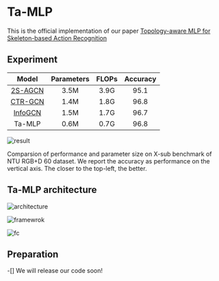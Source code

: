 # Ta-MLP

This is the official implementation of our paper [Topology-aware MLP for Skeleton-based Action
Recognition](https://arxiv.org/abs/2308.16018)



## Experiment

|                      Model                       | Parameters | FLOPs | Accuracy |
| :----------------------------------------------: | :--------: | :---: | :------: |
|  [2S-AGCN](https://github.com/lshiwjx/2s-AGCN)   |    3.5M    | 3.9G  |   95.1   |
| [CTR-GCN](https://github.com/Uason-Chen/CTR-GCN) |    1.4M    | 1.8G  |   96.8   |
|  [InfoGCN](https://github.com/stnoah1/infogcn)   |    1.5M    | 1.7G  |   96.7   |
|                      Ta-MLP                      |    0.6M    | 0.7G  |   96.8   |

![result](https://github.com/BUPTSJZhang/Ta-MLP/resource/result.jpg)

Comparsion of performance and parameter size on X-sub benchmark of NTU RGB+D 60 dataset. We report the accuracy as performance on the vertical axis. The closer to the top-left, the better.

## Ta-MLP architecture

![architecture](https://github.com/BUPTSJZhang/Ta-MLP/resource/architecture.jpg)

![framewrok](https://github.com/BUPTSJZhang/Ta-MLP/resource/framework.jpg)

![fc](https://github.com/BUPTSJZhang/Ta-MLP/resource/fc.jpg)

## Preparation

-[] We will release our code soon!
